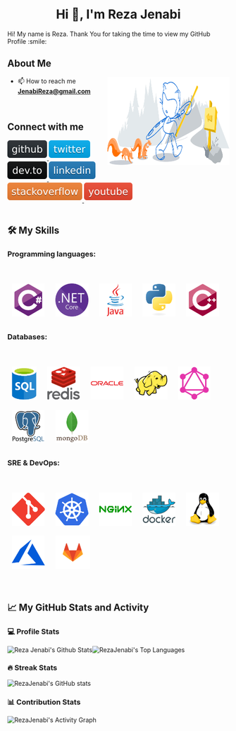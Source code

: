 <h1 align="center">Hi 👋, I'm Reza Jenabi</h1>
<p align='center'></p>



<div size='20px'> Hi! My name is Reza. Thank You for taking the time to view my GitHub Profile :smile: 
</div>

<h2> About Me </h2>

<dev style="display:block;">
<img width="55%" height="200px" align="right" style="display: block;" alt="Github" src="Images/git-header.svg" />
  
- 📫 How to reach me **JenabiReza@gmail.com**
</dev>

&emsp; 


<div style="display:block">
 

## Connect with me  
<div>
<a href="https://github.com/RezaJenabi" target="_blank">
<img src=Images/github-%2324292e.svg?&style=for-the-badge&logo=github&logoColor=white alt=github style="margin-bottom: 5px;" />
</a>
<a href="https://twitter.com/Reza_Jenabi" target="_blank">
<img src=Images/twitter-%2300acee.svg?&style=for-the-badge&logo=twitter&logoColor=white alt=twitter style="margin-bottom: 5px;" />
</a>
<a href="https://dev.to/RezaJenabi" target="_blank">
<img src=Images/dev.to-%2308090A.svg?&style=for-the-badge&logo=dev.to&logoColor=white alt=devto style="margin-bottom: 5px;" />
</a>
<a href="https://linkedin.com/in/RezaJenabi" target="_blank">
<img src=Images/linkedin-%231E77B5.svg?&style=for-the-badge&logo=linkedin&logoColor=white alt=linkedin style="margin-bottom: 5px;" />
</a>
<a href="https://stackoverflow.com/users/9549856" target="_blank">
<img src=Images/stackoverflow-%23F28032.svg?&style=for-the-badge&logo=stackoverflow&logoColor=white alt=stackoverflow style="margin-bottom: 5px;" />
</a>
<a href="https://www.youtube.com/@rezajenabi" target="_blank">
<img src=Images/youtube-%23EE4831.svg?&style=for-the-badge&logo=youtube&logoColor=white alt=youtube style="margin-bottom: 5px;" />
</a>  
</div>  
  

<br/>  

## 🛠️ My Skills
### Programming languages:
&emsp;
<div>  
<a href="https://docs.microsoft.com/en-us/dotnet/csharp/" target="_blank"><img style="margin: 10px" src="Images/csharp-original.svg" alt="C#" height="75" /></a>  
<a href="https://dotnet.microsoft.com/download" target="_blank"><img style="margin: 10px" src="Images/dotnetcore.png" alt=".Net Core" height="75" /></a>  
<a href="https://www.java.com/" target="_blank"><img style="margin: 10px" src="Images/java-original-wordmark.svg" alt="Java" height="75" /></a>  
<a href="https://www.python.org/" target="_blank"><img style="margin: 10px" src="Images/python-original.svg" alt="Python" height="75" /></a>  
<a href="https://www.cplusplus.com/" target="_blank"><img style="margin: 10px" src="Images/cplusplus-original.svg" alt="C++" height="75" /></a>  
</div>


### Databases:
&emsp;
<div>  
<a href="~" target="_blank"><img style="margin: 10px" src="Images/microsoft-sql-server.png" alt="sql server" height="75" /></a>  
<a href="https://redis.io/" target="_blank"><img style="margin: 10px" src="Images/redis-original-wordmark.svg" alt="Redis" height="75" /></a>  
<a href="https://www.oracle.com/in/index.html" target="_blank"><img style="margin: 10px" src="Images/oracle-original.svg" alt="Oracle" height="75" /></a>  
<a href="https://hadoop.apache.org/" target="_blank"><img style="margin: 10px" src="Images/apache_hadoop-icon.svg" alt="Hadoop" height="75" /></a>  
<a href="https://graphql.org/" target="_blank"><img style="margin: 10px" src="Images/graphql.png" alt="GraphQL" height="75" /></a>  
<a href="https://www.postgresql.org/" target="_blank"><img style="margin: 10px" src="Images/postgresql-original-wordmark.svg" alt="PostgreSQL" height="75" /></a>  
<a href="https://www.mongodb.com/" target="_blank"><img style="margin: 10px" src="Images/mongodb-original-wordmark.svg" alt="MongoDB" height="75" /></a>  
</div>

### SRE & DevOps:
&emsp;
<div>  
<a href="https://github.com/" target="_blank"><img style="margin: 10px" src="Images/git-scm-icon.svg" alt="Git" height="75" /></a>  
<a href="https://kubernetes.io/" target="_blank"><img style="margin: 10px" src="Images/kubernetes-icon.svg" alt="Kubernetes" height="75" /></a>  
<a href="https://www.nginx.com/" target="_blank"><img style="margin: 10px" src="Images/nginx-original.svg" alt="Nginx" height="75" /></a>  
<a href="https://www.docker.com/" target="_blank"><img style="margin: 10px" src="Images/docker-original-wordmark.svg" alt="Docker" height="75" /></a>  
<a href="https://www.linux.org/" target="_blank"><img style="margin: 10px" src="Images/linux-original.svg" alt="Linux" height="75" /></a>  
<a href="https://azure.microsoft.com/en-in/" target="_blank"><img style="margin: 10px" src="Images/microsoft_azure-icon.svg" alt="Azure" height="75" /></a>  
<a href="https://about.gitlab.com/" target="_blank"><img style="margin: 10px" src="Images/gitlab.svg" alt="GitLab" height="75" /></a>  
</div>


&emsp;

## 📈 My GitHub Stats and Activity

### 💻 Profile Stats

<img alt="Reza Jenabi's Github Stats" src="https://github-readme-stats.vercel.app/api/?username=RezaJenabi&show_icons=true&include_all_commits=true&count_private=true&theme=react&hide_border=true&bg_color=1F222E&title_color=F85D7F&icon_color=F8D866" height="192px"/><img alt="RezaJenabi's Top Languages" src="https://github-readme-stats.vercel.app/api/top-langs/?username=RezaJenabi&langs_count=8&layout=compact&theme=react&hide_border=true&bg_color=1F222E&title_color=F85D7F&icon_color=F8D866" height="192px"/>




### 🔥 Streak Stats

![RezaJenabi's GitHub stats](https://github-readme-streak-stats.herokuapp.com/?user=RezaJenabi&theme=tokyonight)

### 📊 Contribution Stats

<img alt="RezaJenabi's Activity Graph" src="https://github-readme-activity-graph.cyclic.app/graph/?username=RezaJenabi&bg_color=1F222E&color=F8D866&line=F85D7F&point=FFFFFF&hide_border=true" />



